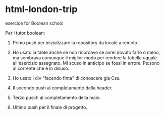 # html-london-trip
exercice for Boolean school
 
Per i tutor boolean:

 1. Primo push per inizializzare la repository da locale a remoto.
 
 2. Ho usato la table anche se non ricordavo se avrei dovuto farlo o meno, ma sembrava comunque il miglior modo per rendere la tabella uguale all'esercizio assegnato. Mi scuso in anticipo se fossi in errore. Ps:sono al corrente che è in disuso.
 
 3. Ho usato i div "facendo finta" di conoscere gia Css.
 
 3. Il secondo push al completamento della header.

 4. Terzo pusch al completamento della main.

 5. Ultimo push per il finale di progetto.


